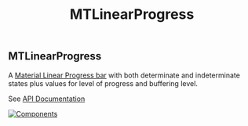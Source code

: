 ﻿---
uid: C.MTLinearProgress
title: MTLinearProgress
---
## MTLinearProgress

A [Material Linear Progress bar](https://material.io/develop/web/components/progress-indicator/) with both determinate and indeterminate states plus values for level of progress and buffering level.

See [API Documentation](~/api/BlazorMdc.MTLinearProgress.html)

[![Components](https://img.shields.io/static/v1?label=Components&message=Core&color=blue)](~/articles/CoreComponents.html)
